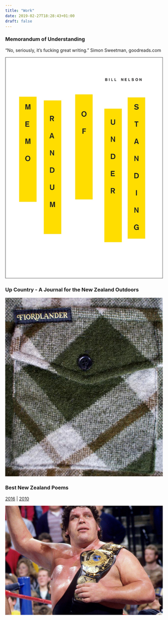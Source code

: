 ```yaml
---
title: "Work"
date: 2019-02-27T18:28:43+01:00
draft: false
---
```


### Memorandum of Understanding

“No, seriously, it’s fucking great writing.”
Simon Sweetman, goodreads.com

[![Memorandum of Understanding](/images/work/MOU.jpg)](http://vup.victoria.ac.nz/memorandum-of-understanding/)

### Up Country - A Journal for the New Zealand Outdoors

[![A bushshirt](/images/work/bushshirt.jpg)](https://upcountry.co.nz)

### Best New Zealand Poems

[2016](https://www.bestnewzealandpoems.org.nz/past-issues/2016-contents/bill-nelson/) | [2010](https://www.bestnewzealandpoems.org.nz/past-issues/2010-contents/bill-nelson/)

![A Champion](/images/work/andre.jpg)
